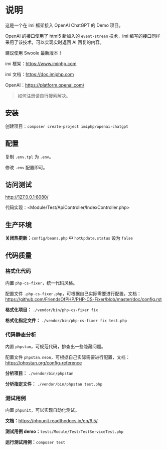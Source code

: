 # 说明

这是一个在 imi 框架接入 OpenAI ChatGPT 的 Demo 项目。

OpenAI 的接口使用了 html5 新加入的 `event-stream` 技术，imi 编写的接口同样采用了该技术，可以实现实时返回 AI 回复的内容。

建议使用 Swoole 最新版本！

imi 框架：<https://www.imiphp.com>

imi 文档：<https://doc.imiphp.com>

OpenAI：<https://platform.openai.com/>

> 如何注册请自行搜索解决。

## 安装

创建项目：`composer create-project imiphp/openai-chatgpt`

## 配置

复制 `.env.tpl` 为 `.env`。

修改 `.env` 配置即可。

## 访问测试

<http://127.0.0.1:8080/>

代码实现：<Module/Test/ApiController/IndexController.php>

## 生产环境

**关闭热更新：**`config/beans.php` 中 `hotUpdate.status` 设为 `false`

## 代码质量

### 格式化代码

内置 `php-cs-fixer`，统一代码风格。

配置文件 `.php-cs-fixer.php`，可根据自己实际需要进行配置，文档：<https://github.com/FriendsOfPHP/PHP-CS-Fixer/blob/master/doc/config.rst>

**格式化项目：** `./vendor/bin/php-cs-fixer fix`

**格式化指定文件：** `./vendor/bin/php-cs-fixer fix test.php`

### 代码静态分析

内置 `phpstan`，可规范代码，排查出一些隐藏问题。

配置文件 `phpstan.neon`，可根据自己实际需要进行配置，文档：<https://phpstan.org/config-reference>

**分析项目：** `./vendor/bin/phpstan`

**分析指定文件：** `./vendor/bin/phpstan test.php`

### 测试用例

内置 `phpunit`，可以实现自动化测试。

**文档：**<https://phpunit.readthedocs.io/en/9.5/>

**测试用例 demo：**`tests/Module/Test/TestServiceTest.php`

**运行测试用例：**`composer test`
